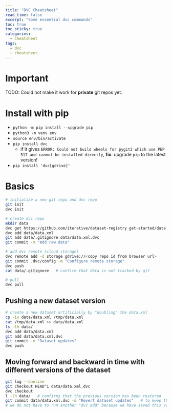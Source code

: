 ```yaml
---
title: "DVC Cheatsheet"
read_time: false
excerpt: "Some essential dvc commands"
toc: true
toc_sticky: true
categories:
  - Cheatsheet
tags:
  - dvc
  - cheatsheet
---
```



# Important

TODO: Could not make it work for **private** git repos yet.

# Install with pip

- `python -m pip install --upgrade pip`
- `python3 -m venv env`
- `source env/bin/activate`
- `pip install dvc` 
    - if it gives `ERROR: Could not build wheels for pygit2 which use PEP 517 and cannot be installed directly`, **fix**: upgrade `pip` to the latest version!
- `pip install 'dvc[gdrive]'`

# Basics

```bash
# initialize a new git repo and dvc repo
git init 
dvc init

# create dvc repo
mkdir data
dvc get https://github.com/iterative/dataset-registry get-started/data.xml -o data/data.xml
dvc add data/data.xml
git add data/.gitignore data/data.xml.dvc
git commit -m "Add raw data"

# add dvc remote (cloud storage)
dvc remote add -d storage gdrive://<copy repo id from browser url>
git commit .dvc/config -m "Configure remote storage"
dvc push
cat data/.gitignore   # confirm that data is not tracked by git

# pull
dvc pull
```

## Pushing a new dataset version

```bash
# create a new dataset artificially by "doubling" the data.xml
cp -iv data/data.xml /tmp/data.xml
cat /tmp/data.xml >> data/data.xml
ls -lh data/
dvc add data/data.xml
git add data/data.xml.dvc 
git commit -m "Dataset updates"
dvc push
```

## Moving forward and backward in time with different versions of the dataset

```bash
git log --oneline
git checkout HEAD^1 data/data.xml.dvc
dvc checkout
l -lh data/   # confirms that the previous version has been restored
git commit data/data.xml.dvc -m "Revert dataset updates"   # to keep the changes
# we do not have to run another "dvc add" because we have saved this version of the dataset in the dvc repo already
```
